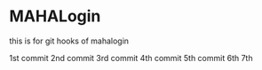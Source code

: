 # MAHALogin
this is for git hooks  of mahalogin

1st commit
2nd commit
3rd commit
4th commit
5th commit
6th
7th
